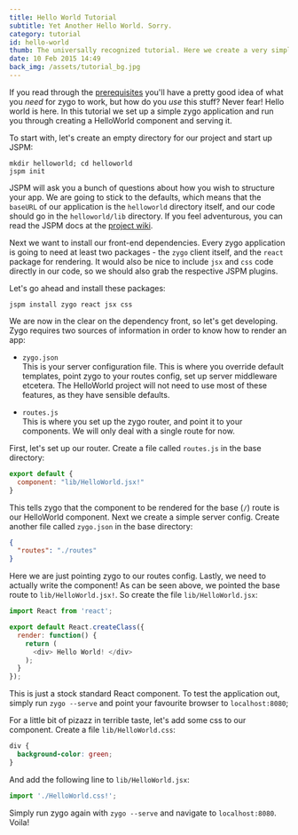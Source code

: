 ```yaml
---
title: Hello World Tutorial
subtitle: Yet Another Hello World. Sorry.
category: tutorial
id: hello-world
thumb: The universally recognized tutorial. Here we create a very simple zygo application rendering "Hello World!" to the DOM.
date: 10 Feb 2015 14:49
back_img: /assets/tutorial_bg.jpg
---
```


If you read through the [prerequisites](/category/tutorial/post/prereq) you'll have a pretty good idea of what you _need_ for zygo to work, but how do you _use_ this stuff? Never fear! Hello world is here. In this tutorial we set up a simple zygo application and run you through creating a HelloWorld component and serving it.

To start with, let's create an empty directory for our project and start up JSPM:

```
mkdir helloworld; cd helloworld
jspm init
```

JSPM will ask you a bunch of questions about how you wish to structure your app. We are going to stick to the defaults, which means that the `baseURL` of our application is the `helloworld` directory itself, and our code should go in the `helloworld/lib` directory. If you feel adventurous, you can read the JSPM docs at the [project wiki](https://github.com/jspm/jspm-cli/wiki).

Next we want to install our front-end dependencies. Every zygo application is going to need at least two packages - the `zygo` client itself, and the `react` package for rendering. It would also be nice to include `jsx` and `css` code directly in our code, so we should also grab the respective JSPM plugins.

Let's go ahead and install these packages:

```
jspm install zygo react jsx css
```

We are now in the clear on the dependency front, so let's get developing. Zygo requires two sources of information in order to know how to render an app:

- `zygo.json`  
This is your server configuration file. This is where you override default templates, point zygo to your routes config, set up server middleware etcetera. The HelloWorld project will not need to use most of these features, as they have sensible defaults.

- `routes.js`  
This is where you set up the zygo router, and point it to your components. We will only deal with a single route for now.

First, let's set up our router. Create a file called `routes.js` in the base directory:

```javascript
export default {
  component: "lib/HelloWorld.jsx!"
}
```

This tells zygo that the component to be rendered for the base (`/`) route is our HelloWorld component. Next we create a simple server config. Create another file called `zygo.json` in the base directory:

```json
{
  "routes": "./routes"
}
```

Here we are just pointing zygo to our routes config. Lastly, we need to actually write the component! As can be seen above, we pointed the base route to `lib/HelloWorld.jsx!`. So create the file `lib/HelloWorld.jsx`:

```javascript
import React from 'react';

export default React.createClass({
  render: function() {
    return (
      <div> Hello World! </div>
    );
  }
});
```

This is just a stock standard React component. To test the application out, simply run `zygo --serve` and point your favourite browser to `localhost:8080`;

For a little bit of pizazz in terrible taste, let's add some css to our component. Create a file `lib/HelloWorld.css`:

```css
div {
  background-color: green;
}
```

And add the following line to `lib/HelloWorld.jsx`:

```javascript
import './HelloWorld.css!';
```

Simply run zygo again with `zygo --serve` and navigate to `localhost:8080`. Voila!
